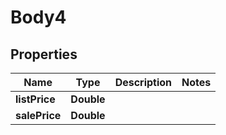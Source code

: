 
# Body4

## Properties
Name | Type | Description | Notes
------------ | ------------- | ------------- | -------------
**listPrice** | **Double** |  | 
**salePrice** | **Double** |  | 



